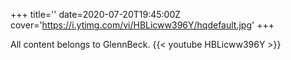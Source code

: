 +++
title=''
date=2020-07-20T19:45:00Z
cover='https://i.ytimg.com/vi/HBLicww396Y/hqdefault.jpg'
+++

All content belongs to GlennBeck.
{{< youtube HBLicww396Y >}}
